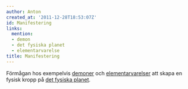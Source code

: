 ```yaml
---
author: Anton
created_at: '2011-12-28T18:53:07Z'
id: Manifestering
links:
  mention:
  - demon
  - det fysiska planet
  - elementarvarelse
title: Manifestering
---
```


Förmågan hos exempelvis [demoner] och [elementarvarelser] att skapa en fysisk kropp på [det fysiska
planet].

  [demoner]: demon
  [elementarvarelser]: elementarvarelse
  [det fysiska planet]: det_fysiska_planet
